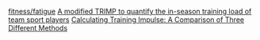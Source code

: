 [fitness/fatigue](https://bikehub.co.za/news/monitoring-your-training-load-r7477/)
[A modified TRIMP to quantify the in-season training load of team sport players](https://pubmed.ncbi.nlm.nih.gov/17454529/)
[Calculating Training Impulse: A Comparison of Three Different Methods](https://www.csbsju.edu/Documents/Sports%20Medicine/Final%20Schlagen%20Schoenecker%20Poster.pdf)
